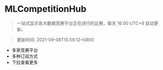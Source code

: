 # MLCompetitionHub

> 一站式显示各大数据竞赛平台正在进行的比赛，每天 16:00 UTC+8 自动更新。
  
> 更新时间: 2021-09-08T15:59:12+0800 

* 多家竞赛平台
* 多种订阅方式
* 下拉查看更多